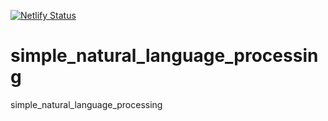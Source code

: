 [![Netlify Status](https://api.netlify.com/api/v1/badges/2859b2c8-e557-406e-a4c9-c84a81aaec77/deploy-status)](https://app.netlify.com/sites/simple-nlp/deploys)

# simple_natural_language_processing
simple_natural_language_processing

